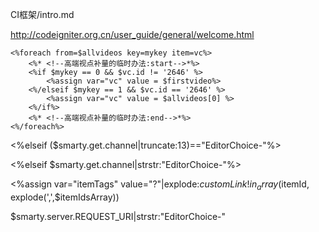 CI框架/intro.md

http://codeigniter.org.cn/user_guide/general/welcome.html

```
<%foreach from=$allvideos key=mykey item=vc%>
	<%* <!--高端视点补量的临时办法:start-->*%>
	<%if $mykey == 0 && $vc.id != '2646' %>
		<%assign var="vc" value = $firstvideo%>
	<%/elseif $mykey == 1 && $vc.id == '2646' %>
		<%assign var="vc" value = $allvideos[0] %>
	<%/if%>
	<%* <!--高端视点补量的临时办法:end-->*%>
<%/foreach%>
```
<%elseif ($smarty.get.channel|truncate:13)=="EditorChoice-"%>

<%elseif $smarty.get.channel|strstr:"EditorChoice-"%>

<%assign var="itemTags" value="?"|explode:$customLink%>
!in_array($itemId, explode(',',$itemIdsArray))

$smarty.server.REQUEST_URI|strstr:"EditorChoice-"